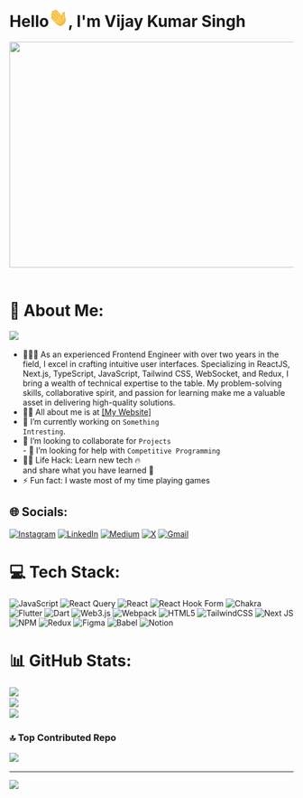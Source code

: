 <h1 align="left">Hello<img src="https://raw.githubusercontent.com/ABSphreak/ABSphreak/master/gifs/Hi.gif" width="34px" height="34px" />, I'm Vijay Kumar Singh</h1>

<div align="center">
  <img src ="https://www.crio.do/blog/content/images/size/w1000/2021/04/Full-stack-web-developer.png" width="1200px" height="400px"/>
  
</div>
 <br/>



# 💫 About Me:
<span height="240px" align="right" margin-left=""><div width="12px"></div><img  src="https://media.giphy.com/media/qgQUggAC3Pfv687qPC/giphy.gif" /></span>
- 👨🏻‍💻 As an experienced Frontend Engineer with over two years in the field, I excel in crafting intuitive user interfaces. Specializing in ReactJS, Next.js, TypeScript, JavaScript, Tailwind CSS, WebSocket, and Redux, I bring a wealth of technical expertise to the table. My problem-solving skills, collaborative spirit, and passion for learning make me a valuable asset in delivering high-quality solutions.<br>
- 🙋‍♂️ All about me is at <a href="https://portfolio-singhvijay-gmailcom.vercel.app/">[My Website]</a> <br>
- 🔭 I’m currently working on <code>Something Intresting</code>.<br>
- 👯 I’m looking to collaborate for <code>Projects</code><br>- 🤔 I’m looking for help with <code>Competitive Programming</code> <br>
- 👨‍💻 Life Hack: Learn new tech 🔥 <br/>and share what you have learned 🎉<br>
- ⚡ Fun fact: I waste most of my time playing games


## 🌐 Socials:
[![Instagram](https://img.shields.io/badge/Instagram-%23E4405F.svg?logo=Instagram&logoColor=white)](https://www.instagram.com/singh_vijay294/) [![LinkedIn](https://img.shields.io/badge/LinkedIn-%230077B5.svg?logo=linkedin&logoColor=white)](https://www.linkedin.com/in/singh-vijay294/) [![Medium](https://img.shields.io/badge/Medium-12100E?logo=medium&logoColor=white)](https://medium.com/@singhvijay8529) [![X](https://img.shields.io/badge/X-black.svg?logo=X&logoColor=white)](https://x.com/https://twitter.com/VijayKumar609) [![Gmail](https://img.shields.io/badge/Gmail-%23E4405F.svg?logo=Gmail&logoColor=white)](mailto:gmail.com/singhvijay8529@gmail.com/)

# 💻 Tech Stack:
![JavaScript](https://img.shields.io/badge/javascript-%23323330.svg?style=for-the-badge&logo=javascript&logoColor=%23F7DF1E) ![React Query](https://img.shields.io/badge/-React%20Query-FF4154?style=for-the-badge&logo=react%20query&logoColor=white) ![React](https://img.shields.io/badge/react-%2320232a.svg?style=for-the-badge&logo=react&logoColor=%2361DAFB) ![React Hook Form](https://img.shields.io/badge/React%20Hook%20Form-%23EC5990.svg?style=for-the-badge&logo=reacthookform&logoColor=white) ![Chakra](https://img.shields.io/badge/chakra-%234ED1C5.svg?style=for-the-badge&logo=chakraui&logoColor=white) ![Flutter](https://img.shields.io/badge/Flutter-%2302569B.svg?style=for-the-badge&logo=Flutter&logoColor=white) ![Dart](https://img.shields.io/badge/dart-%230175C2.svg?style=for-the-badge&logo=dart&logoColor=white) ![Web3.js](https://img.shields.io/badge/web3.js-F16822?style=for-the-badge&logo=web3.js&logoColor=white) ![Webpack](https://img.shields.io/badge/webpack-%238DD6F9.svg?style=for-the-badge&logo=webpack&logoColor=black) ![HTML5](https://img.shields.io/badge/html5-%23E34F26.svg?style=for-the-badge&logo=html5&logoColor=white) ![TailwindCSS](https://img.shields.io/badge/tailwindcss-%2338B2AC.svg?style=for-the-badge&logo=tailwind-css&logoColor=white) ![Next JS](https://img.shields.io/badge/Next-black?style=for-the-badge&logo=next.js&logoColor=white) ![NPM](https://img.shields.io/badge/NPM-%23CB3837.svg?style=for-the-badge&logo=npm&logoColor=white) ![Redux](https://img.shields.io/badge/redux-%23593d88.svg?style=for-the-badge&logo=redux&logoColor=white) ![Figma](https://img.shields.io/badge/figma-%23F24E1E.svg?style=for-the-badge&logo=figma&logoColor=white) ![Babel](https://img.shields.io/badge/Babel-F9DC3e?style=for-the-badge&logo=babel&logoColor=black) ![Notion](https://img.shields.io/badge/Notion-%23000000.svg?style=for-the-badge&logo=notion&logoColor=white)
# 📊 GitHub Stats:
![](https://github-readme-stats.vercel.app/api?username=singhvijay29&theme=dark&hide_border=true&include_all_commits=true&count_private=true)<br/>
![](https://github-readme-streak-stats.herokuapp.com/?user=singhvijay29&theme=dark&hide_border=true)<br/>
![](https://github-readme-stats.vercel.app/api/top-langs/?username=singhvijay29&theme=dark&hide_border=true&include_all_commits=true&count_private=true&layout=compact)

### 🔝 Top Contributed Repo
![](https://github-contributor-stats.vercel.app/api?username=singhvijay29&limit=5&theme=dark&combine_all_yearly_contributions=true)

---
[![](https://visitcount.itsvg.in/api?id=singhvijay29&icon=0&color=1)](https://visitcount.itsvg.in)

<!-- Proudly created with GPRM ( https://gprm.itsvg.in ) -->
